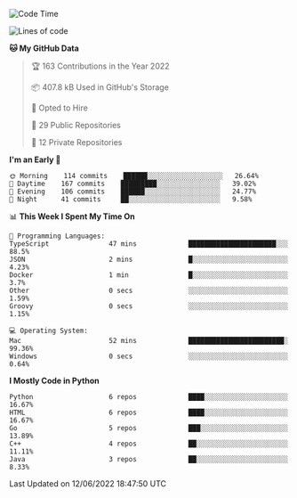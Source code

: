 <!--START_SECTION:waka-->
![Code Time](http://img.shields.io/badge/Code%20Time-33%20hrs%2055%20mins-blue)

![Lines of code](https://img.shields.io/badge/From%20Hello%20World%20I%27ve%20Written-983%20Thousand%20lines%20of%20code-blue)

**🐱 My GitHub Data** 

> 🏆 163 Contributions in the Year 2022
 > 
> 📦 407.8 kB Used in GitHub's Storage 
 > 
> 💼 Opted to Hire
 > 
> 📜 29 Public Repositories 
 > 
> 🔑 12 Private Repositories  
 > 
**I'm an Early 🐤** 

```text
🌞 Morning    114 commits    ██████░░░░░░░░░░░░░░░░░░░   26.64% 
🌆 Daytime    167 commits    █████████░░░░░░░░░░░░░░░░   39.02% 
🌃 Evening    106 commits    ██████░░░░░░░░░░░░░░░░░░░   24.77% 
🌙 Night      41 commits     ██░░░░░░░░░░░░░░░░░░░░░░░   9.58%

```


📊 **This Week I Spent My Time On** 

```text
💬 Programming Languages: 
TypeScript               47 mins             ██████████████████████░░░   88.5% 
JSON                     2 mins              █░░░░░░░░░░░░░░░░░░░░░░░░   4.23% 
Docker                   1 min               █░░░░░░░░░░░░░░░░░░░░░░░░   3.7% 
Other                    0 secs              ░░░░░░░░░░░░░░░░░░░░░░░░░   1.59% 
Groovy                   0 secs              ░░░░░░░░░░░░░░░░░░░░░░░░░   1.15%

💻 Operating System: 
Mac                      52 mins             ████████████████████████░   99.36% 
Windows                  0 secs              ░░░░░░░░░░░░░░░░░░░░░░░░░   0.64%

```

**I Mostly Code in Python** 

```text
Python                   6 repos             ████░░░░░░░░░░░░░░░░░░░░░   16.67% 
HTML                     6 repos             ████░░░░░░░░░░░░░░░░░░░░░   16.67% 
Go                       5 repos             ███░░░░░░░░░░░░░░░░░░░░░░   13.89% 
C++                      4 repos             ██░░░░░░░░░░░░░░░░░░░░░░░   11.11% 
Java                     3 repos             ██░░░░░░░░░░░░░░░░░░░░░░░   8.33%

```



 Last Updated on 12/06/2022 18:47:50 UTC
<!--END_SECTION:waka-->
